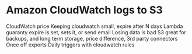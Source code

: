 # Amazon CloudWatch logs to S3

CloudWatch price
Keeping cloudwatch small, expire after N days
Lambda guaranty expire is set, sets it, or send email
Losing data is bad
S3 great for backups, and long term storage, price difference, 3rd party connectors
Once off exports
Daily triggers with cloudwatch rules
